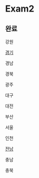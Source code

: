 # Exam2

## 완료
강원

[경기](https://github.com/Harry010117/Exam2/tree/master/%EA%B2%BD%EA%B8%B02)

경남

경북

광주

대구

대전

부산

서울

인천

[전남](https://github.com/Harry010117/Exam2/tree/master/%EC%A0%84%EB%82%A82)

충남

충북

